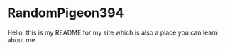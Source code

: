 # RandomPigeon394

Hello, this is my README for my site which is also a place you can learn about me. 